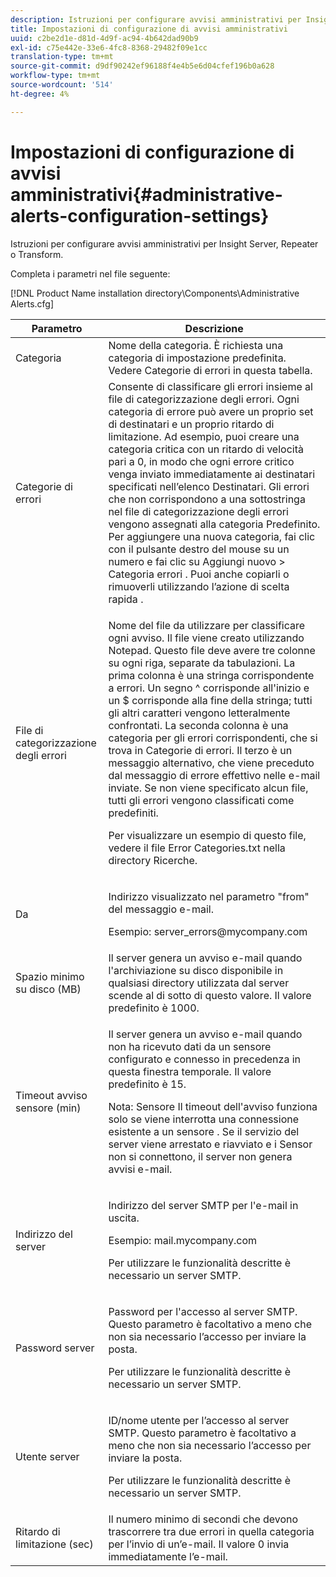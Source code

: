 ```yaml
---
description: Istruzioni per configurare avvisi amministrativi per Insight Server, Repeater o Transform.
title: Impostazioni di configurazione di avvisi amministrativi
uuid: c2be2d1e-d81d-4d9f-ac94-4b642dad90b9
exl-id: c75e442e-33e6-4fc8-8368-29482f09e1cc
translation-type: tm+mt
source-git-commit: d9df90242ef96188f4e4b5e6d04cfef196b0a628
workflow-type: tm+mt
source-wordcount: '514'
ht-degree: 4%

---
```


# Impostazioni di configurazione di avvisi amministrativi{#administrative-alerts-configuration-settings}

Istruzioni per configurare avvisi amministrativi per Insight Server, Repeater o Transform.

Completa i parametri nel file seguente:

[!DNL Product Name installation directory\Components\Administrative Alerts.cfg]

<table id="table_5A2298906D5F4215B8FAC42CACBC0002"> 
 <thead> 
  <tr> 
   <th colname="col1" class="entry"> Parametro </th> 
   <th colname="col2" class="entry"> Descrizione </th> 
  </tr> 
 </thead>
 <tbody> 
  <tr> 
   <td colname="col1"> Categoria </td> 
   <td colname="col2"> Nome della categoria. È richiesta una categoria di impostazione predefinita. Vedere Categorie di errori in questa tabella. </td> 
  </tr> 
  <tr> 
   <td colname="col1"> Categorie di errori </td> 
   <td colname="col2"> Consente di classificare gli errori insieme al file di categorizzazione degli errori. Ogni categoria di errore può avere un proprio set di destinatari e un proprio ritardo di limitazione. Ad esempio, puoi creare una categoria critica con un ritardo di velocità pari a 0, in modo che ogni errore critico venga inviato immediatamente ai destinatari specificati nell’elenco Destinatari. Gli errori che non corrispondono a una sottostringa nel file di categorizzazione degli errori vengono assegnati alla categoria Predefinito. Per aggiungere una nuova categoria, fai clic con il pulsante destro del mouse su un numero e fai clic su <span class="uicontrol"> Aggiungi nuovo </span> &gt; <span class="uicontrol"> Categoria errori </span>. Puoi anche copiarli o rimuoverli utilizzando l’azione di scelta rapida . </td> 
  </tr> 
  <tr> 
   <td colname="col1"> File di categorizzazione degli errori </td> 
   <td colname="col2"> <p>Nome del file da utilizzare per classificare ogni avviso. Il file viene creato utilizzando Notepad. Questo file deve avere tre colonne su ogni riga, separate da tabulazioni. La prima colonna è una stringa corrispondente a errori. Un segno ^ corrisponde all'inizio e un $ corrisponde alla fine della stringa; tutti gli altri caratteri vengono letteralmente confrontati. La seconda colonna è una categoria per gli errori corrispondenti, che si trova in Categorie di errori. Il terzo è un messaggio alternativo, che viene preceduto dal messaggio di errore effettivo nelle e-mail inviate. Se non viene specificato alcun file, tutti gli errori vengono classificati come predefiniti. </p> <p>Per visualizzare un esempio di questo file, vedere il file <span class="filepath"> Error Categories.txt </span> nella directory Ricerche. </p> </td> 
  </tr> 
  <tr> 
   <td colname="col1"> Da </td> 
   <td colname="col2"> <p>Indirizzo visualizzato nel parametro "from" del messaggio e-mail. </p> <p>Esempio: <span class="filepath"> server_errors@mycompany.com </span></p> </td> 
  </tr> 
  <tr> 
   <td colname="col1"> Spazio minimo su disco (MB) </td> 
   <td colname="col2"> Il server genera un avviso e-mail quando l'archiviazione su disco disponibile in qualsiasi directory utilizzata dal server scende al di sotto di questo valore. Il valore predefinito è 1000. </td> 
  </tr> 
  <tr> 
   <td colname="col1"> Timeout avviso sensore (min) </td> 
   <td colname="col2"> <p>Il server genera un avviso e-mail quando non ha ricevuto dati da un sensore <span class="wintitle"> configurato e connesso in precedenza </span> in questa finestra temporale. Il valore predefinito è 15. </p> <p> <p>Nota:  <span class="wintitle"> Sensore </span> Il timeout dell'avviso funziona solo se viene interrotta una connessione esistente a un <span class="wintitle"> sensore </span>. Se il servizio del server viene arrestato e riavviato e i <span class="wintitle"> Sensor </span> non si connettono, il server non genera avvisi e-mail. </p> </p> </td> 
  </tr> 
  <tr> 
   <td colname="col1"> Indirizzo del server </td> 
   <td colname="col2"> <p>Indirizzo del server SMTP per l'e-mail in uscita. </p> <p>Esempio: <span class="filepath"> mail.mycompany.com </span></p> <p>Per utilizzare le funzionalità descritte è necessario un server SMTP. </p> </td> 
  </tr> 
  <tr> 
   <td colname="col1"> Password server </td> 
   <td colname="col2"> <p>Password per l'accesso al server SMTP. Questo parametro è facoltativo a meno che non sia necessario l’accesso per inviare la posta. </p> <p>Per utilizzare le funzionalità descritte è necessario un server SMTP. </p> </td> 
  </tr> 
  <tr> 
   <td colname="col1"> Utente server </td> 
   <td colname="col2"> <p>ID/nome utente per l’accesso al server SMTP. Questo parametro è facoltativo a meno che non sia necessario l’accesso per inviare la posta. </p> <p>Per utilizzare le funzionalità descritte è necessario un server SMTP. </p> </td> 
  </tr> 
  <tr> 
   <td colname="col1"> Ritardo di limitazione (sec) </td> 
   <td colname="col2"> Il numero minimo di secondi che devono trascorrere tra due errori in quella categoria per l’invio di un’e-mail. Il valore 0 invia immediatamente l’e-mail. </td> 
  </tr> 
 </tbody> 
</table>
